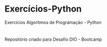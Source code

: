 # Exercícios-Python
Exercícios Algoritmos de Programação - Python
#
Repositório criado para Desafio DIO - Bootcamp
